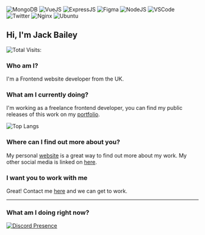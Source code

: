 <p>
  
![MongoDB](https://img.shields.io/badge/MongoDB-%234ea94b.svg?style=for-the-badge&logo=mongodb&logoColor=white)
![VueJS](https://img.shields.io/badge/vuejs-%2335495e.svg?style=for-the-badge&logo=vuedotjs&logoColor=%234FC08D)
![ExpressJS](https://img.shields.io/badge/Express.js-000000?style=for-the-badge&logo=express&logoColor=white)
![Figma](https://img.shields.io/badge/Figma-F24E1E?style=for-the-badge&logo=figma&logoColor=white)
![NodeJS](https://img.shields.io/badge/Node.js-339933?style=for-the-badge&logo=nodedotjs&logoColor=white)
![VSCode](https://img.shields.io/badge/Visual%20Studio%20Code-0078d7.svg?style=for-the-badge&logo=visual-studio-code&logoColor=white)
![Twitter](https://img.shields.io/badge/@jackba__-%231DA1F2.svg?style=for-the-badge&logo=Twitter&logoColor=white)
![Nginx](https://img.shields.io/badge/nginx-%23009639.svg?style=for-the-badge&logo=nginx&logoColor=white)
![Ubuntu](https://img.shields.io/badge/Ubuntu-E95420?style=for-the-badge&logo=ubuntu&logoColor=white)
  
</p>


## Hi, I'm Jack Bailey
![Total Visits:](https://visitor-badge.glitch.me/badge?page_id=jack-bailey.jack-bailey)

### Who am I?
I'm a Frontend website developer from the UK.

### What am I currently doing?

I'm working as a freelance frontend developer, you can find my public releases of this work on my [portfolio](https://jackbailey.dev).



![Top Langs](https://github-stats.jackbailey.dev/api/top-langs/?username=jack-bailey&hide=TeX&layout=compact&theme=react)

### Where can I find out more about you?

My personal [website](https://jackbailey.dev) is a great way to find out more about my work.
My other social media is linked on [here](https://jck.cx).

### I want you to work with me

Great! Contact me [here](https://jck.cx/c) and we can get to work.



-----

### What am I doing right now?

[![Discord Presence](https://lanyard.cnrad.dev/api/154608413412818944?borderRadius=5px&idleMessage=Friend%20me%20on%20discord%20to%20chat!&bg=a)](https://discord.com/users/154608413412818944)

